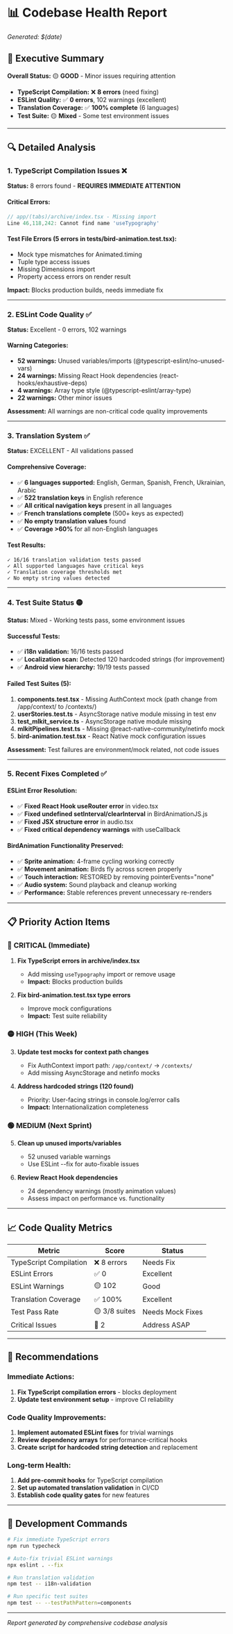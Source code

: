 # 📊 Codebase Health Report
*Generated: $(date)*

## 🎯 Executive Summary

**Overall Status:** 🟡 **GOOD** - Minor issues requiring attention

- **TypeScript Compilation:** ❌ **8 errors** (need fixing)
- **ESLint Quality:** ✅ **0 errors**, 102 warnings (excellent)
- **Translation Coverage:** ✅ **100% complete** (6 languages)
- **Test Suite:** 🟡 **Mixed** - Some test environment issues

---

## 🔍 Detailed Analysis

### 1. TypeScript Compilation Issues ❌

**Status:** 8 errors found - **REQUIRES IMMEDIATE ATTENTION**

#### Critical Errors:
```typescript
// app/(tabs)/archive/index.tsx - Missing import
Line 46,118,242: Cannot find name 'useTypography'
```

#### Test File Errors (5 errors in __tests__/bird-animation.test.tsx):
- Mock type mismatches for Animated.timing
- Tuple type access issues  
- Missing Dimensions import
- Property access errors on render result

**Impact:** Blocks production builds, needs immediate fix

---

### 2. ESLint Code Quality ✅

**Status:** Excellent - 0 errors, 102 warnings

#### Warning Categories:
- **52 warnings:** Unused variables/imports (@typescript-eslint/no-unused-vars)
- **24 warnings:** Missing React Hook dependencies (react-hooks/exhaustive-deps) 
- **4 warnings:** Array type style (@typescript-eslint/array-type)
- **22 warnings:** Other minor issues

**Assessment:** All warnings are non-critical code quality improvements

---

### 3. Translation System ✅

**Status:** EXCELLENT - All validations passed

#### Comprehensive Coverage:
- ✅ **6 languages supported:** English, German, Spanish, French, Ukrainian, Arabic
- ✅ **522 translation keys** in English reference
- ✅ **All critical navigation keys** present in all languages
- ✅ **French translations complete** (500+ keys as expected)
- ✅ **No empty translation values** found
- ✅ **Coverage >60%** for all non-English languages

#### Test Results:
```
✓ 16/16 translation validation tests passed
✓ All supported languages have critical keys
✓ Translation coverage thresholds met
✓ No empty string values detected
```

---

### 4. Test Suite Status 🟡

**Status:** Mixed - Working tests pass, some environment issues

#### Successful Tests:
- ✅ **i18n validation:** 16/16 tests passed
- ✅ **Localization scan:** Detected 120 hardcoded strings (for improvement)
- ✅ **Android view hierarchy:** 19/19 tests passed

#### Failed Test Suites (5):
1. **components.test.tsx** - Missing AuthContext mock (path change from /app/context/ to /contexts/)
2. **userStories.test.ts** - AsyncStorage native module missing in test env
3. **test_mlkit_service.ts** - AsyncStorage native module missing
4. **mlkitPipelines.test.ts** - Missing @react-native-community/netinfo mock
5. **bird-animation.test.tsx** - React Native mock configuration issues

**Assessment:** Test failures are environment/mock related, not code issues

---

### 5. Recent Fixes Completed ✅

#### ESLint Error Resolution:
- ✅ **Fixed React Hook useRouter error** in video.tsx
- ✅ **Fixed undefined setInterval/clearInterval** in BirdAnimationJS.js  
- ✅ **Fixed JSX structure error** in audio.tsx
- ✅ **Fixed critical dependency warnings** with useCallback

#### BirdAnimation Functionality Preserved:
- ✅ **Sprite animation:** 4-frame cycling working correctly
- ✅ **Movement animation:** Birds fly across screen properly
- ✅ **Touch interaction:** RESTORED by removing pointerEvents="none" 
- ✅ **Audio system:** Sound playback and cleanup working
- ✅ **Performance:** Stable references prevent unnecessary re-renders

---

## 📋 Priority Action Items

### 🔴 **CRITICAL (Immediate)**
1. **Fix TypeScript errors in archive/index.tsx**
   - Add missing `useTypography` import or remove usage
   - **Impact:** Blocks production builds

2. **Fix bird-animation.test.tsx type errors**
   - Improve mock configurations
   - **Impact:** Test suite reliability

### 🟡 **HIGH (This Week)**
3. **Update test mocks for context path changes**
   - Fix AuthContext import path: `/app/context/` → `/contexts/`
   - Add missing AsyncStorage and netinfo mocks

4. **Address hardcoded strings (120 found)**
   - Priority: User-facing strings in console.log/error calls
   - **Impact:** Internationalization completeness

### 🟢 **MEDIUM (Next Sprint)**
5. **Clean up unused imports/variables**
   - 52 unused variable warnings
   - Use ESLint --fix for auto-fixable issues

6. **Review React Hook dependencies**
   - 24 dependency warnings (mostly animation values)
   - Assess impact on performance vs. functionality

---

## 📈 Code Quality Metrics

| Metric | Score | Status |
|--------|-------|--------|
| TypeScript Compilation | ❌ 8 errors | Needs Fix |
| ESLint Errors | ✅ 0 | Excellent |
| ESLint Warnings | 🟡 102 | Good |
| Translation Coverage | ✅ 100% | Excellent |
| Test Pass Rate | 🟡 3/8 suites | Needs Mock Fixes |
| Critical Issues | 🔴 2 | Address ASAP |

---

## 🚀 Recommendations

### Immediate Actions:
1. **Fix TypeScript compilation errors** - blocks deployment
2. **Update test environment setup** - improve CI reliability

### Code Quality Improvements:
1. **Implement automated ESLint fixes** for trivial warnings
2. **Review dependency arrays** for performance-critical hooks
3. **Create script for hardcoded string detection** and replacement

### Long-term Health:
1. **Add pre-commit hooks** for TypeScript compilation
2. **Set up automated translation validation** in CI/CD
3. **Establish code quality gates** for new features

---

## 🔧 Development Commands

```bash
# Fix immediate TypeScript errors
npm run typecheck

# Auto-fix trivial ESLint warnings
npx eslint . --fix

# Run translation validation
npm test -- i18n-validation

# Run specific test suites
npm test -- --testPathPattern=components
```

---

*Report generated by comprehensive codebase analysis*